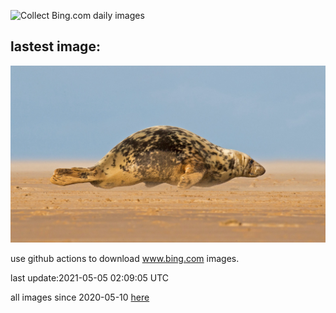 ![Collect Bing.com daily images](https://github.com/counter2015/bing-daily-images/workflows/Collect%20Bing.com%20daily%20images/badge.svg)
## lastest image:
![](images/StarWarsSeal.jpg)

use github actions to download www.bing.com images.

last update:2021-05-05 02:09:05 UTC

all images since 2020-05-10 [here](https://github.com/counter2015/bing-daily-images/tree/master/images) 

